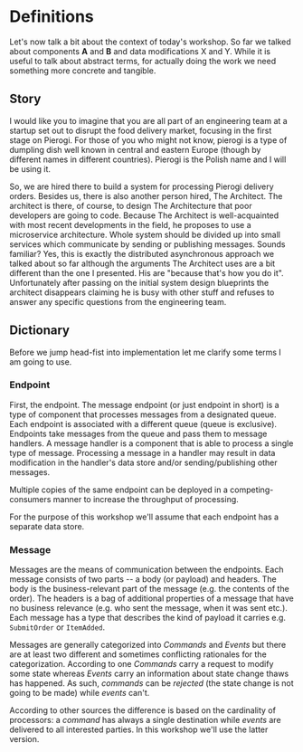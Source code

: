 # Definitions

Let's now talk a bit about the context of today's workshop. So far we talked about components **A** and **B** and data modifications X and Y. While it is useful to talk about abstract terms, for actually doing the work we need something more concrete and tangible. 

## Story

I would like you to imagine that you are all part of an engineering team at a startup set out to disrupt the food delivery market, focusing in the first stage on Pierogi. For those of you who might not know, pierogi is a type of dumpling dish well known in central and eastern Europe (though by different names in different countries). Pierogi is the Polish name and I will be using it.

So, we are hired there to build a system for processing Pierogi delivery orders. Besides us, there is also another person hired, The Architect. The architect is there, of course, to design The Architecture that poor developers are going to code. Because The Architect is well-acquainted with most recent developments in the field, he proposes to use a microservice architecture. Whole system should be divided up into small services which communicate by sending or publishing messages. Sounds familiar? Yes, this is exactly the distributed asynchronous approach we talked about so far although the arguments The Architect uses are a bit different than the one I presented. His are "because that's how you do it". Unfortunately after passing on the initial system design blueprints the architect disappears claiming he is busy with other stuff and refuses to answer any specific questions from the engineering team.

## Dictionary

Before we jump head-fist into implementation let me clarify some terms I am going to use. 

### Endpoint

First, the endpoint. The message endpoint (or just endpoint in short) is a type of component that processes messages from a designated queue. Each endpoint is associated with a different queue (queue is exclusive). Endpoints take messages from the queue and pass them to message handlers. A message handler is a component that is able to process a single type of message. Processing a message in a handler may result in data modification in the handler's data store and/or sending/publishing other messages.

Multiple copies of the same endpoint can be deployed in a competing-consumers manner to increase the throughput of processing.

For the purpose of this workshop we'll assume that each endpoint has a separate data store.

### Message

Messages are the means of communication between the endpoints. Each message consists of two parts -- a body (or payload) and headers. The body is the business-relevant part of the message (e.g. the contents of the order). The headers is a bag of additional properties of a message that have no business relevance (e.g. who sent the message, when it was sent etc.). Each message has a type that describes the kind of payload it carries e.g. `SubmitOrder` or `ItemAdded`.

Messages are generally categorized into *Commands* and *Events* but there are at least two different and sometimes conflicting rationales for the categorization. According to one *Commands* carry a request to modify some state whereas *Events* carry an information about state change thaws has happened. As such, *commands* can be *rejected* (the state change is not going to be made) while *events* can't.

According to other sources the difference is based on the cardinality of processors: a *command* has always a single destination while *events* are delivered to all interested parties. In this workshop we'll use the latter version.
